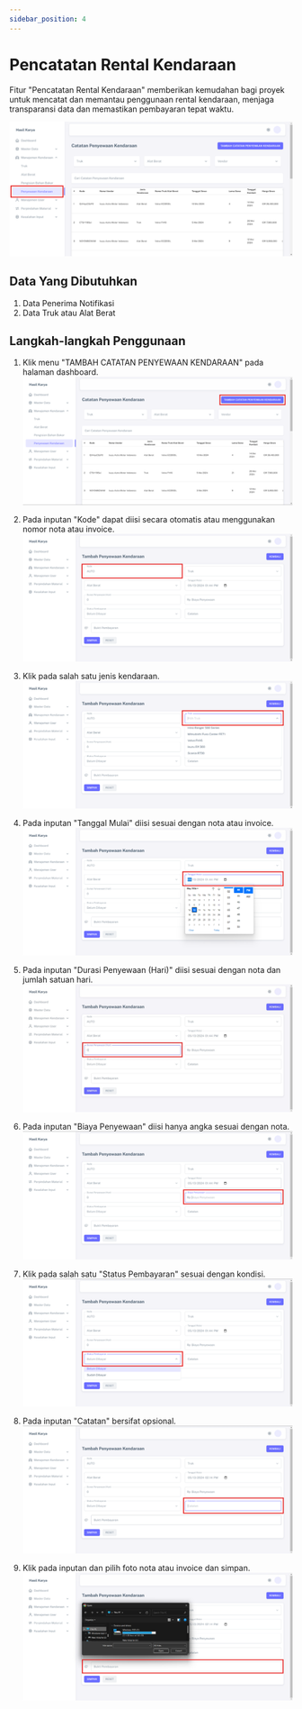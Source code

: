 ```yaml
---
sidebar_position: 4
---
```


# Pencatatan Rental Kendaraan

Fitur "Pencatatan Rental Kendaraan" memberikan kemudahan bagi proyek untuk mencatat dan memantau penggunaan rental kendaraan, menjaga transparansi data dan memastikan pembayaran tepat waktu.

![Menu Pencatatan BBM Kendaraan](../assets/pencatatan-rental-kendaraan/banner.png)

## Data Yang Dibutuhkan
1. Data Penerima Notifikasi
2. Data Truk atau Alat Berat

## Langkah-langkah Penggunaan

1. Klik menu "TAMBAH CATATAN PENYEWAAN KENDARAAN" pada halaman dashboard.                                                                  
![Web](../assets/pencatatan-rental-kendaraan/tambah.png)

3. Pada inputan "Kode" dapat diisi secara otomatis atau menggunakan nomor nota atau invoice.    
![Web](../assets/pencatatan-rental-kendaraan/kode.png)

4. Klik pada salah satu jenis kendaraan.                  
![Web](../assets/pencatatan-rental-kendaraan/truk.png)

5. Pada inputan "Tanggal Mulai" diisi sesuai dengan nota atau invoice.             
![Web](../assets/pencatatan-rental-kendaraan/tanggal.png)

6. Pada inputan "Durasi Penyewaan (Hari)" diisi sesuai dengan nota dan jumlah satuan hari.               
![Web](../assets/pencatatan-rental-kendaraan/durasi.jpg)

7. Pada inputan "Biaya Penyewaan" diisi hanya angka sesuai dengan nota.               
![Web](../assets/pencatatan-rental-kendaraan/biaya.png)

8. Klik pada salah satu "Status Pembayaran" sesuai dengan kondisi.                
![Web](../assets/pencatatan-rental-kendaraan/status.png)

9. Pada inputan "Catatan" bersifat opsional.         
![Web](../assets/pencatatan-rental-kendaraan/catatan.png)

10. Klik pada inputan dan pilih foto nota atau invoice dan simpan.   
![Web](../assets/pencatatan-rental-kendaraan/bukti.png)